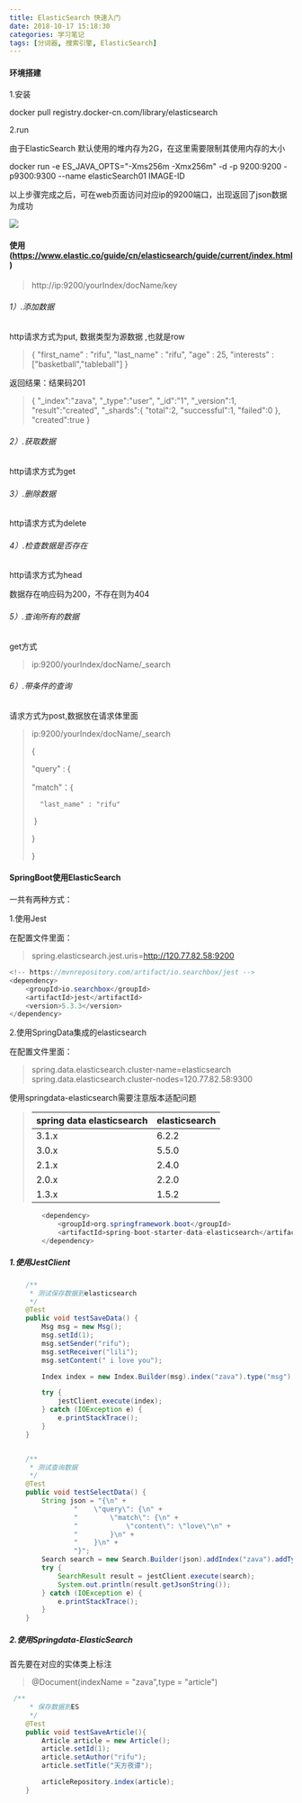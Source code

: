 ```yaml
---
title: ElasticSearch 快速入门
date: 2018-10-17 15:18:30
categories: 学习笔记
tags: [分词器, 搜索引擎, ElasticSearch]
---
```


#### 环境搭建

1.安装

docker pull registry.docker-cn.com/library/elasticsearch

<!-- more -->

2.run

由于ElasticSearch 默认使用的堆内存为2G，在这里需要限制其使用内存的大小

docker run -e ES_JAVA_OPTS="-Xms256m -Xmx256m" -d -p 9200:9200 -p9300:9300 --name elasticSearch01  IMAGE-ID

以上步骤完成之后，可在web页面访问对应ip的9200端口，出现返回了json数据为成功

![](D:\Github\source\_posts\ElasticSearch-快速入门\微信截图_20181017152618.png)

#### 使用(https://www.elastic.co/guide/cn/elasticsearch/guide/current/index.html)

> http://ip:9200/yourIndex/docName/key

###### 1）.添加数据

http请求方式为put, 数据类型为源数据 ,也就是row

> {
>     "first_name" : "rifu",
>     "last_name" : "rifu",
>     "age" : 25,
>     "interests" : ["basketball","tableball"]
> }

返回结果：结果码201

> {
>     "_index":"zava",
>     "_type":"user",
>     "_id":"1",
>     "_version":1,
>     "result":"created",
>     "_shards":{
>         "total":2,
>         "successful":1,
>         "failed":0
>     },
>     "created":true
> }

###### 2）.获取数据

http请求方式为get

###### 3）.删除数据

http请求方式为delete

###### 4）.检查数据是否存在

http请求方式为head

数据存在响应码为200，不存在则为404

###### 5）.查询所有的数据

get方式

>  ip:9200/yourIndex/docName/_search

###### 6）.带条件的查询

请求方式为post,数据放在请求体里面

> ip:9200/yourIndex/docName/_search
>
>
>
> {
>
> "query" : {
>
> 	"match"：{
>
> 		"last_name" : "rifu"
>
> ​	}
>
> }
>
> }





#### SpringBoot使用ElasticSearch

一共有两种方式：

1.使用Jest

在配置文件里面：

> spring.elasticsearch.jest.uris=http://120.77.82.58:9200

```java
<!-- https://mvnrepository.com/artifact/io.searchbox/jest -->
<dependency>
    <groupId>io.searchbox</groupId>
    <artifactId>jest</artifactId>
    <version>5.3.3</version>
</dependency>
```

2.使用SpringData集成的elasticsearch

在配置文件里面：

> spring.data.elasticsearch.cluster-name=elasticsearch
> spring.data.elasticsearch.cluster-nodes=120.77.82.58:9300

使用springdata-elasticsearch需要注意版本适配问题

> | spring data elasticsearch | elasticsearch |
> | ------------------------- | ------------- |
> | 3.1.x                     | 6.2.2         |
> | 3.0.x                     | 5.5.0         |
> | 2.1.x                     | 2.4.0         |
> | 2.0.x                     | 2.2.0         |
> | 1.3.x                     | 1.5.2         |

```java
		<dependency>
            <groupId>org.springframework.boot</groupId>
            <artifactId>spring-boot-starter-data-elasticsearch</artifactId>
        </dependency>
```



##### 1.使用JestClient

```java
	/**
     * 测试保存数据到elasticsearch
     */
    @Test
    public void testSaveData() {
        Msg msg = new Msg();
        msg.setId(1);
        msg.setSender("rifu");
        msg.setReceiver("lili");
        msg.setContent(" i love you");

        Index index = new Index.Builder(msg).index("zava").type("msg").build();

        try {
            jestClient.execute(index);
        } catch (IOException e) {
            e.printStackTrace();
        }
    }


    /**
     * 测试查询数据
     */
    @Test
    public void testSelectData() {
        String json = "{\n" +
                "    \"query\": {\n" +
                "        \"match\": {\n" +
                "            \"content\": \"love\"\n" +
                "        }\n" +
                "    }\n" +
                "}";
        Search search = new Search.Builder(json).addIndex("zava").addType("msg").build();
        try {
            SearchResult result = jestClient.execute(search);
            System.out.println(result.getJsonString());
        } catch (IOException e) {
            e.printStackTrace();
        }
    }
```

##### 2.使用Springdata-ElasticSearch

首先要在对应的实体类上标注

> @Document(indexName = "zava",type = "article")

```java
 /**
     * 保存数据到ES
     */
    @Test
    public void testSaveArticle(){
        Article article = new Article();
        article.setId(1);
        article.setAuthor("rifu");
        article.setTitle("天方夜谭");

        articleRepository.index(article);
    }
```


